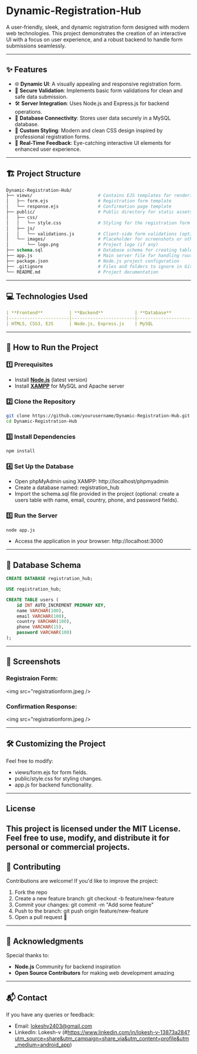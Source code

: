 # **Dynamic-Registration-Hub**
A user-friendly, sleek, and dynamic registration form designed with modern web technologies. This project demonstrates the creation of an interactive UI with a focus on user experience, and a robust backend to handle form submissions seamlessly.

---

## ✨ **Features**

- 🌐 **Dynamic UI**: A visually appealing and responsive registration form.
- 🔐 **Secure Validation**: Implements basic form validations for clean and safe data submission.
- 🛠️ **Server Integration**: Uses Node.js and Express.js for backend operations.
- 📄 **Database Connectivity**: Stores user data securely in a MySQL database.
- 🌟 **Custom Styling**: Modern and clean CSS design inspired by professional registration forms.
- 🚀 **Real-Time Feedback**: Eye-catching interactive UI elements for enhanced user experience.

---

## 🏗️ **Project Structure**

```graphql
Dynamic-Registration-Hub/
├── views/                         # Contains EJS templates for rendering pages
│   ├── form.ejs                   # Registration form template
│   └── response.ejs               # Confirmation page template
├── public/                        # Public directory for static assets
│   ├── css/
│   │   └── style.css              # Styling for the registration form
│   ├── js/
│   │   └── validations.js         # Client-side form validations (optional)
│   └── images/                    # Placeholder for screenshots or other images
│       └── logo.png               # Project logo (if any)
├── schema.sql                     # Database schema for creating tables
├── app.js                         # Main server file for handling routes
├── package.json                   # Node.js project configuration
├── .gitignore                     # Files and folders to ignore in Git
└── README.md                      # Project documentation
```

---

## 💻 **Technologies Used**

```yaml
| **Frontend**          | **Backend**            | **Database**          |
|-----------------------|------------------------|-----------------------|
| HTML5, CSS3, EJS      | Node.js, Express.js    | MySQL                 |
```

---

## 🚀 **How to Run the Project**

### 1️⃣ Prerequisites
- Install **[Node.js](https://nodejs.org/)** (latest version)
- Install **[XAMPP](https://www.apachefriends.org/)** for MySQL and Apache server

### 2️⃣ Clone the Repository
```bash
git clone https://github.com/yourusername/Dynamic-Registration-Hub.git
cd Dynamic-Registration-Hub
```

### 3️⃣ Install Dependencies
```bash
npm install
```

### 4️⃣ Set Up the Database
* Open phpMyAdmin using XAMPP: http://localhost/phpmyadmin
* Create a database named: registration_hub
* Import the schema.sql file provided in the project (optional: create a users table with name, email, country, phone, and password fields).

### 5️⃣ Run the Server
```bash
node app.js
```
* Access the application in your browser: http://localhost:3000
---


## 📂 **Database Schema**
```sql
CREATE DATABASE registration_hub;

USE registration_hub;

CREATE TABLE users (
    id INT AUTO_INCREMENT PRIMARY KEY,
    name VARCHAR(100),
    email VARCHAR(100),
    country VARCHAR(100),
    phone VARCHAR(15),
    password VARCHAR(100)
);
```

---

## 🎨 **Screenshots**
### Registraion Form:
<img src="registrationform.jpeg />
### Confirmation Response:
<img src="registrationform.jpeg />

---
## 🛠️ **Customizing the Project**
Feel free to modify:

* views/form.ejs for form fields.
* public/style.css for styling changes.
* app.js for backend functionality.
---
## **License**

This project is licensed under the MIT License. Feel free to use, modify, and distribute it for personal or commercial projects.
---
## 🤝 **Contributing**

Contributions are welcome! If you'd like to improve the project:

1. Fork the repo
2. Create a new feature branch: git checkout -b feature/new-feature
3. Commit your changes: git commit -m "Add some feature"
4. Push to the branch: git push origin feature/new-feature
5. Open a pull request 🚀

---
## 🙌 **Acknowledgments**
Special thanks to:

* **Node.js** Community for backend inspiration
* **Open Source Contributors** for making web development amazing
---

## 📬 **Contact**
If you have any queries or feedback:
* Email: lokeshv2403@gmail.com
* LinkedIn: Lokesh-v (#https://www.linkedin.com/in/lokesh-v-13873a284?utm_source=share&utm_campaign=share_via&utm_content=profile&utm_medium=android_app)



